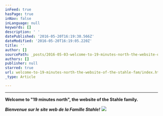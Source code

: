 ```yaml
---
inFeed: true
hasPage: true
inNav: false
inLanguage: null
keywords: []
description: ' '
datePublished: '2016-05-20T16:19:30.566Z'
dateModified: '2016-05-20T16:19:05.220Z'
title: ''
author: []
sourcePath: _posts/2016-05-03-welcome-to-19-minutes-north-the-website-of-the-stahle-fam.md
authors: []
publisher: null
starred: true
url: welcome-to-19-minutes-north-the-website-of-the-stahle-fam/index.html
_type: Article

---
```

****

**Welcome to "19 minutes north", the website of the Stahle family.**

_**Bienvenue sur le site web de la Famille Stahle!**_
![](https://the-grid-user-content.s3-us-west-2.amazonaws.com/dc539c9f-54fe-4071-8355-f6d74070289b.jpg)